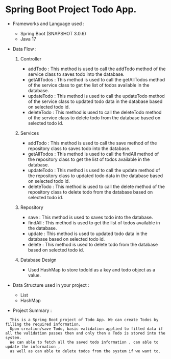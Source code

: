 # Spring Boot Project Todo App.

- Frameworks and Language used :
  - Spring Boot (SNAPSHOT 3.0.6)
  - Java 17

- Data Flow :
  1. Controller
      - addTodo : This method is used to call the addTodo method of the service class to saves todo into the database.
      - getAllTodos : This method is used to call the getAllTodos method of the service class to get the list of todos available in the database.
      - updateTodo : This method is used to call the updateTodo method of the service class to updated todo data in the database based on selected todo id.
      - deleteTodo :  This method is used to call the deleteTodo method of the service class to delete todo from the database based on selected todo id.
      
  2. Services
      - addTodo : This method is used to call the save method of the repository class to saves todo into the database.
      - getAllTodos : This method is used to call the findAll method of the repository class to get the list of todos available in the database.
      - updateTodo : This method is used to call the update method of the repository class to updated todo data in the database based on selected todo id.
      - deleteTodo : This method is used to call the delete method of the repository class to delete todo from the database based on selected todo id.
      
  3. Repository
      - save : This method is used to saves todo into the database.
      - findAll : This method is used to get the list of todos available in the database.
      - update : This method is used to updated todo data in the database  based on selected todo id.
      - delete : This method is used to delete todo from the database based on selected todo id.
      
  4. Database Design
      - Used HashMap to store todoId as a key and todo object as a value.
   
- Data Structure used in your project :
  - List
  - HashMap

- Project Summary :
```
  This is a Spring Boot project of Todo App. We can create Todos by filling the required information.
  Upon creation/save Todo, basic validation applied to filled data if all the validation passes then and only then a Todo is stored into the system.
  We can able to fetch all the saved todo information , can able to update the information ,
  as well as can able to delete todos from the system if we want to.
```
